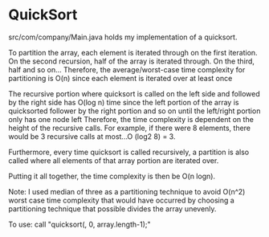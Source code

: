 # QuickSort

src/com/company/Main.java holds my implementation of a quicksort. 
 
To partition the array, each element is iterated through on the first iteration. On the second recursion, half of the array is iterated through. On the third, half and so on...
Therefore, the average/worst-case time complexity for partitioning is O(n) since each element is iterated over at least once

The recursive portion where quicksort is called on the left side and followed by the right side has O(log n) time since the left portion of the array is quicksorted
follower by the right portion and so on until the left/right portion only has one node left
Therefore, the time complexity is dependent on the height of the recursive calls. For example, if there were 8 elements, there would be 3 recursive calls at most...O (log2 8) = 3.

Furthermore, every time quicksort is called recursively, a partition is also called where all elements of that array portion are iterated over.

Putting it all together, the time complexity is then be O(n logn).

Note: I used median of three as a partitioning technique to avoid O(n^2) worst case time complexity that would have occurred by choosing a partitioning technique that possible
divides the array unevenly.

To use:
call "quicksort(<array>, 0, array.length-1);"
